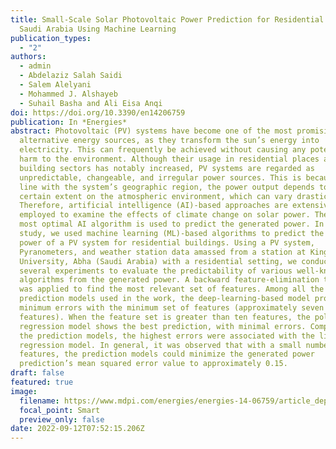 ```yaml
---
title: Small-Scale Solar Photovoltaic Power Prediction for Residential Load in
  Saudi Arabia Using Machine Learning
publication_types:
  - "2"
authors:
  - admin
  - Abdelaziz Salah Saidi
  - Salem Alelyani
  - Mohammed J. Alshayeb
  - Suhail Basha and Ali Eisa Anqi
doi: https://doi.org/10.3390/en14206759
publication: In *Energies*
abstract: Photovoltaic (PV) systems have become one of the most promising
  alternative energy sources, as they transform the sun’s energy into
  electricity. This can frequently be achieved without causing any potential
  harm to the environment. Although their usage in residential places and
  building sectors has notably increased, PV systems are regarded as
  unpredictable, changeable, and irregular power sources. This is because, in
  line with the system’s geographic region, the power output depends to a
  certain extent on the atmospheric environment, which can vary drastically.
  Therefore, artificial intelligence (AI)-based approaches are extensively
  employed to examine the effects of climate change on solar power. Then, the
  most optimal AI algorithm is used to predict the generated power. In this
  study, we used machine learning (ML)-based algorithms to predict the generated
  power of a PV system for residential buildings. Using a PV system,
  Pyranometers, and weather station data amassed from a station at King Khalid
  University, Abha (Saudi Arabia) with a residential setting, we conducted
  several experiments to evaluate the predictability of various well-known ML
  algorithms from the generated power. A backward feature-elimination technique
  was applied to find the most relevant set of features. Among all the ML
  prediction models used in the work, the deep-learning-based model provided the
  minimum errors with the minimum set of features (approximately seven
  features). When the feature set is greater than ten features, the polynomial
  regression model shows the best prediction, with minimal errors. Comparing all
  the prediction models, the highest errors were associated with the linear
  regression model. In general, it was observed that with a small number of
  features, the prediction models could minimize the generated power
  prediction’s mean squared error value to approximately 0.15.
draft: false
featured: true
image:
  filename: https://www.mdpi.com/energies/energies-14-06759/article_deploy/html/images/energies-14-06759-g009-550.jpg
  focal_point: Smart
  preview_only: false
date: 2022-09-12T07:52:15.206Z
---
```

